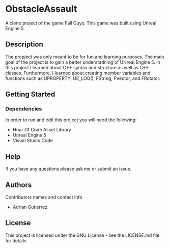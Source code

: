 # ObstacleAssault
 A clone project of the game Fall Guys. This game was built
 using Unreal Engine 5.

## Description

The propject was only meant to be for fun and learning purposes.
The main goal of the project is to gain a better understadning of
UNreal Engine 5. In this project I learned about C++ syntax and
structure as well as C++ classes. Furthermore, I learned about
creating member variables and functions such as UPROPERTY, 
UE_LOG(), FString, FVector, and FRotator.

## Getting Started

### Dependencies
In order to run and edit this project you will need the following:

* Hour Of Code Asset Library
* Unreal Engine 5
* Visual Studio Code

## Help

If you have any questions please ask me or submit an issue.

## Authors

Contributors names and contact info

* Adrian Gutierrez

## License

This project is licensed under the GNU License - see the LICENSE.md file for details
